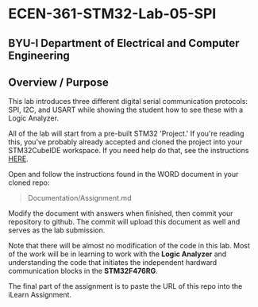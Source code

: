 # ECEN-361-STM32-Lab-05-SPI
## BYU-I  Department of Electrical and Computer Engineering
## Overview / Purpose
This lab introduces three different digital serial communication protocols:  SPI, I2C, and USART while showing the student how to see these with a Logic Analyzer.

All of the lab will start from a pre-built STM32 'Project.'  If you're reading this, you've probably already accepted and cloned the project into your STM32CubeIDE workspace.  If you need help do that, see the instructions [HERE](./Documentation/Working_with_Labs_from_Github_Classroom_Repository.pdf).

Open and follow the instructions found in the WORD document in your cloned repo: 

>Documentation/Assignment.md

Modify the document with answers when finished, then commit your repository to github.   The commit will upload this document as well and serves as the lab submission.

Note that there will be almost no modification of the code in this lab.  Most of the work will be in learning to work with the **Logic Analyzer** and understanding the code that initiates the independent hardward communication blocks in the **STM32F476RG**.

The final part of the assignment is to paste the URL of this repo into the iLearn Assignment.  

